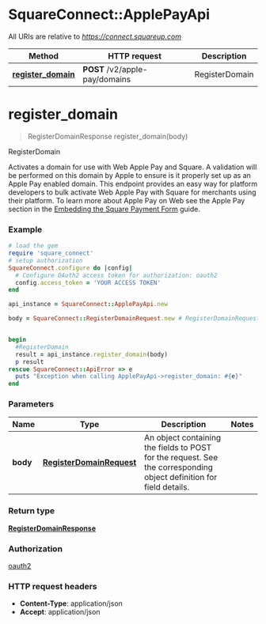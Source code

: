 # SquareConnect::ApplePayApi

All URIs are relative to *https://connect.squareup.com*

Method | HTTP request | Description
------------- | ------------- | -------------
[**register_domain**](ApplePayApi.md#register_domain) | **POST** /v2/apple-pay/domains | RegisterDomain


# **register_domain**
> RegisterDomainResponse register_domain(body)

RegisterDomain

Activates a domain for use with Web Apple Pay and Square. A validation will be performed on this domain by Apple to ensure is it properly set up as an Apple Pay enabled domain.  This endpoint provides an easy way for platform developers to bulk activate Web Apple Pay with Square for merchants using their platform.  To learn more about Apple Pay on Web see the Apple Pay section in the [Embedding the Square Payment Form](/payments/sqpaymentform/overview) guide.

### Example
```ruby
# load the gem
require 'square_connect'
# setup authorization
SquareConnect.configure do |config|
  # Configure OAuth2 access token for authorization: oauth2
  config.access_token = 'YOUR ACCESS TOKEN'
end

api_instance = SquareConnect::ApplePayApi.new

body = SquareConnect::RegisterDomainRequest.new # RegisterDomainRequest | An object containing the fields to POST for the request.  See the corresponding object definition for field details.


begin
  #RegisterDomain
  result = api_instance.register_domain(body)
  p result
rescue SquareConnect::ApiError => e
  puts "Exception when calling ApplePayApi->register_domain: #{e}"
end
```

### Parameters

Name | Type | Description  | Notes
------------- | ------------- | ------------- | -------------
 **body** | [**RegisterDomainRequest**](RegisterDomainRequest.md)| An object containing the fields to POST for the request.  See the corresponding object definition for field details. | 

### Return type

[**RegisterDomainResponse**](RegisterDomainResponse.md)

### Authorization

[oauth2](../README.md#oauth2)

### HTTP request headers

 - **Content-Type**: application/json
 - **Accept**: application/json



